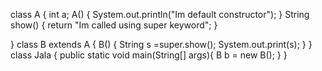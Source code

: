 class A
{
	int a;
	A()
	{
		System.out.println("Im default constructor");
	}
	String show()
	{
		return "Im called using super keyword";
	}
	
}
class B extends A
{
	B()
	{
		String s =super.show();
		System.out.print(s);
	}
}
class Jala 
{
	public static void main(String[] args){
			 B b = new B();
	}
}
